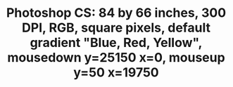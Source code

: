 ---
ee_id_thing: '79'
site: '1'
type: '2'
inv_num: 2011-007
url: 2011-007-photoshop-cs
title: 'Photoshop CS: 84 by 66 inches, 300 DPI, RGB, square pixels, default gradient
  "Blue, Red, Yellow", mousedown y=25150 x=0, mouseup y=50 x=19750'
year: '2011'
display_year: '2011'
medium: Chromogenic print
dims: 84 x 66 inches
pitch: ''
ps: ''
live_url: ''
related: ''
youtube: ''
related_code: ''
imgs: photoshop-cs-2011-007-full-cropped-database-AR3.jpg
subheading: ''
download: ''
add_credit: ''
commission: ''
layout: things-i-made
---